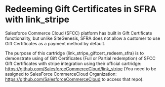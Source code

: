 # Redeeming Gift Certificates in SFRA with link_stripe


Salesforce Commerce Cloud (SFCC) platform has built in Gift Certificate functionality, but unlike SiteGenesis, SFRA does not allow a customer to use Gift Certificates as a payment method by default.

The purpose of this cartridge (link_stripe_giftcert_redeem_sfra) is to demonstrate using of Gift Certificates (Full or Partial redemption) of SFCC Gift Certificates with stripe integration using their official cartridge: https://github.com/SalesforceCommerceCloud/link_stripe (You need to be assigned to SalesForce CommerceCloud Organization: https://github.com/SalesforceCommerceCloud to access that repo).

